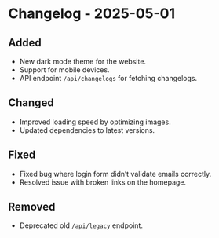 # Changelog - 2025-05-01

## Added
- New dark mode theme for the website.
- Support for mobile devices.
- API endpoint `/api/changelogs` for fetching changelogs.

## Changed
- Improved loading speed by optimizing images.
- Updated dependencies to latest versions.

## Fixed
- Fixed bug where login form didn’t validate emails correctly.
- Resolved issue with broken links on the homepage.

## Removed
- Deprecated old `/api/legacy` endpoint.
